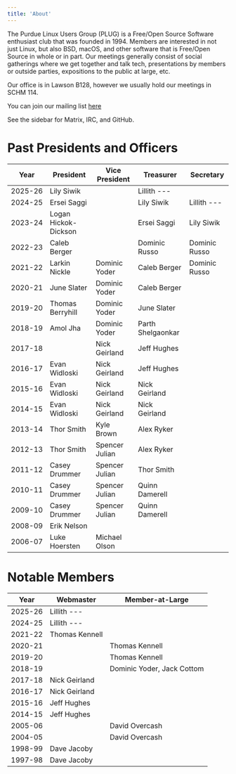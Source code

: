```yaml
---
title: 'About'
---
```


The Purdue Linux Users Group (PLUG) is a Free/Open Source Software enthusiast club that was founded in 1994.
Members are interested in not just Linux, but also BSD, macOS, and other software that is Free/Open Source in whole or in part.
Our meetings generally consist of social gatherings where we get together and talk tech, presentations by members or outside parties, expositions to the public at large, etc.

Our office is in Lawson B128, however we usually hold our meetings in SCHM 114.

You can join our mailing list [here](https://groups.google.com/forum/#!forum/purduelug/join)

See the sidebar for Matrix, IRC, and GitHub.

# Past Presidents and Officers

<style type="text/css">
td:first-child {
    white-space: nowrap;
}
</style>

| Year    | President            | Vice President | Treasurer         | Secretary     |
|---------|----------------------|----------------|-------------------|---------------|
| 2025-26 | Lily Siwik           |                | Lillith ---       |               |
| 2024-25 | Ersei Saggi          |                | Lily Siwik        | Lillith ---   |
| 2023-24 | Logan Hickok-Dickson |                | Ersei Saggi       | Lily Siwik    |
| 2022-23 | Caleb Berger         |                | Dominic Russo     | Dominic Russo |
| 2021-22 | Larkin Nickle        | Dominic Yoder  | Caleb Berger      | Dominic Russo |
| 2020-21 | June Slater          | Dominic Yoder  | Caleb Berger      |               |
| 2019-20 | Thomas Berryhill     | Dominic Yoder  | June Slater       |               |
| 2018-19 | Amol Jha             | Dominic Yoder  | Parth Shelgaonkar |               |
| 2017-18 |                      | Nick Geirland  | Jeff Hughes       |               |
| 2016-17 | Evan Widloski        | Nick Geirland  | Jeff Hughes       |               |
| 2015-16 | Evan Widloski        | Nick Geirland  | Nick Geirland     |               |
| 2014-15 | Evan Widloski        | Nick Geirland  | Nick Geirland     |               |
| 2013-14 | Thor Smith           | Kyle Brown     | Alex Ryker        |               |
| 2012-13 | Thor Smith           | Spencer Julian | Alex Ryker        |               |
| 2011-12 | Casey Drummer        | Spencer Julian | Thor Smith        |               |
| 2010-11 | Casey Drummer        | Spencer Julian | Quinn Damerell    |               |
| 2009-10 | Casey Drummer        | Spencer Julian | Quinn Damerell    |               |
| 2008-09 | Erik Nelson          |                |                   |               |
| 2006-07 | Luke Hoersten        | Michael Olson  |                   |               |

# Notable Members

| Year    | Webmaster      | Member-at-Large            |
|---------|----------------|----------------------------|
| 2025-26 | Lillith ---    |                            |
| 2024-25 | Lillith ---    |                            |
| 2021-22 | Thomas Kennell |                            |
| 2020-21 |                | Thomas Kennell             |
| 2019-20 |                | Thomas Kennell             |
| 2018-19 |                | Dominic Yoder, Jack Cottom |
| 2017-18 | Nick Geirland  |                            |
| 2016-17 | Nick Geirland  |                            |
| 2015-16 | Jeff Hughes    |                            |
| 2014-15 | Jeff Hughes    |                            |
| 2005-06 |                | David Overcash             |
| 2004-05 |                | David Overcash             |
| 1998-99 | Dave Jacoby    |                            |
| 1997-98 | Dave Jacoby    |                            |
